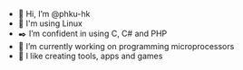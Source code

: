 - 👋 Hi, I’m @phku-hk
- 🐧 I'm using Linux
- ✒️ I’m confident in using C, C# and PHP
- 🔬 I’m currently working on programming microprocessors
- 🫰 I like creating tools, apps and games

<!---
phku-hk/phku-hk is a ✨ special ✨ repository because its `README.md` (this file) appears on your GitHub profile.
You can click the Preview link to take a look at your changes.
--->
